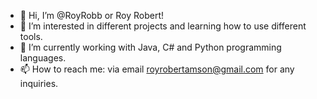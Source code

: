 - 👋 Hi, I’m @RoyRobb or Roy Robert!
- 👀 I’m interested in different projects and learning how to use different tools.
- 🌱 I’m currently working with Java, C# and Python programming languages.
- 📫 How to reach me: via email royrobertamson@gmail.com for any inquiries.
